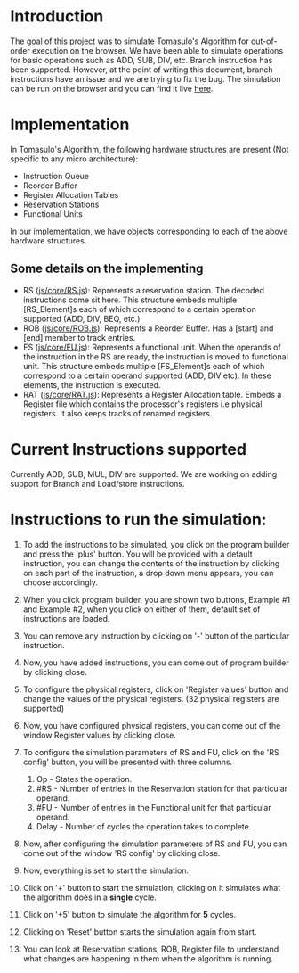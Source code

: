 # Introduction

The goal of this project was to simulate Tomasulo's Algorithm for out-of-order execution on the browser. We have been able to simulate operations for basic operations such as ADD, SUB, DIV, etc. Branch instruction has been supported. However, at the point of writing this document, branch instructions have an issue and we are trying to fix the bug. The simulation can be run on the browser and you can find it live [here](https://rinz13r.github.io/tomasulo-simulation/).

# Implementation
In Tomasulo's Algorithm, the following hardware structures are present (Not specific to any micro architecture):
- Instruction Queue
- Reorder Buffer
- Register Allocation Tables
- Reservation Stations
- Functional Units

In our implementation, we have objects corresponding to each of the above hardware structures.

## Some details on the implementing
- RS ([js/core/RS.js](https://github.com/rinz13r/tomasulo-simulation/tree/master/js/core/RS.js)): Represents a reservation station. The decoded instructions come sit here.
This structure embeds multiple [RS_Element]s each of which correspond to a certain operation supported (ADD, DIV, BEQ, etc.)
- ROB ([js/core/ROB.js](https://github.com/rinz13r/tomasulo-simulation/tree/master/js/core/ROB.js)): Represents a Reorder Buffer. Has a [start] and [end] member to track entries.
- FS ([js/core/FU.js](https://github.com/rinz13r/tomasulo-simulation/tree/master/js/core/FU.js)): Represents a functional unit. When the operands of the instruction in the RS are ready, the instruction is moved to functional unit. This structure embeds multiple [FS_Element]s each of which correspond to a certain operand supported (ADD, DIV etc). In these elements, the instruction is executed.
- RAT ([js/core/RAT.js](https://github.com/rinz13r/tomasulo-simulation/tree/master/js/core/FU.js)): Represents a Register Allocation table. Embeds a Register file which contains the processor's registers i.e physical registers. It also keeps tracks of renamed registers.

# Current Instructions supported

Currently ADD, SUB, MUL, DIV are supported. We are working on adding support for Branch and Load/store instructions.

# Instructions to run the simulation:

1. To add the instructions to be simulated, you click on the program builder and press the 'plus' button. You will be provided with a default instruction, you can change the contents of the instruction by clicking on each part of the instruction, a drop down menu appears, you can choose accordingly.
2. When you click program builder, you are shown two buttons, Example #1 and Example #2, when you click on either of them, default set of instructions are loaded.
3. You can remove any instruction by clicking on '-' button of the particular instruction.
4. Now, you have added instructions, you can come out of program builder by clicking close.
5. To configure the physical registers, click on 'Register values' button and change the values of the physical registers. (32 physical registers are supported)
6. Now, you have configured physical registers, you can come out of the window Register values by clicking close.
7. To configure the simulation parameters of RS and FU, click on the 'RS config' button, you will be presented with three columns.
   1. Op    -  States the operation.
   2. #RS   -  Number of entries in the Reservation station for that particular operand.
   3. #FU   -  Number of entries in the Functional unit for that particular operand.
   4. Delay -  Number of cycles the operation takes to complete.

8. Now, after configuring the simulation parameters of RS and FU, you can come out of the window 'RS config' by clicking close.
9. Now, everything is set to start the simulation.
10. Click on '+' button to start the simulation, clicking on it simulates what the algorithm does in a **single** cycle.
11. Click on '+5' button to simulate the algorithm for **5** cycles.
12. Clicking on 'Reset' button starts the simulation again from start.
13. You can look at Reservation stations, ROB, Register file to understand what changes are happening in them when the algorithm is running.
